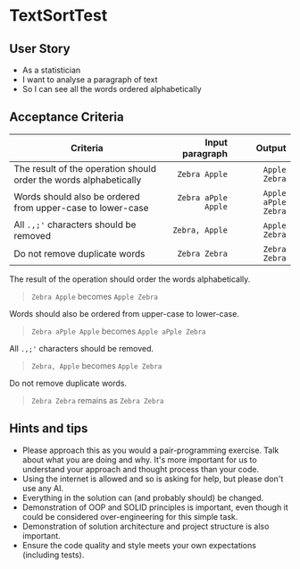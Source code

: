 # TextSortTest

## User Story
* As a statistician
* I want to analyse a paragraph of text
* So I can see all the words ordered alphabetically


## Acceptance Criteria

| Criteria | Input paragraph | Output |
|----------|----------------:|-------:|
|The result of the operation should order the words alphabetically|`Zebra Apple`|`Apple Zebra`|
|Words should also be ordered from upper-case to lower-case|`Zebra aPple Apple`|`Apple aPple Zebra`|
|All `.,;'` characters should be removed|`Zebra, Apple`|`Apple Zebra`|
|Do not remove duplicate words|`Zebra Zebra`|`Zebra Zebra`|

The result of the operation should order the words alphabetically.
> `Zebra Apple` becomes `Apple Zebra`

Words should also be ordered from upper-case to lower-case.
> `Zebra aPple Apple` becomes `Apple aPple Zebra`

All `.,;'` characters should be removed.
> `Zebra, Apple` becomes `Apple Zebra`

Do not remove duplicate words.
> `Zebra Zebra` remains as `Zebra Zebra`

## Hints and tips
* Please approach this as you would a pair-programming exercise. Talk about what you are doing and why. It's more important for us to understand your approach and thought process than your code.
* Using the internet is allowed and so is asking for help, but please don't use any AI.
* Everything in the solution can (and probably should) be changed.
* Demonstration of OOP and SOLID principles is important, even though it could be considered over-engineering for this simple task.
* Demonstration of solution architecture and project structure is also important.
* Ensure the code quality and style meets your own expectations (including tests).
